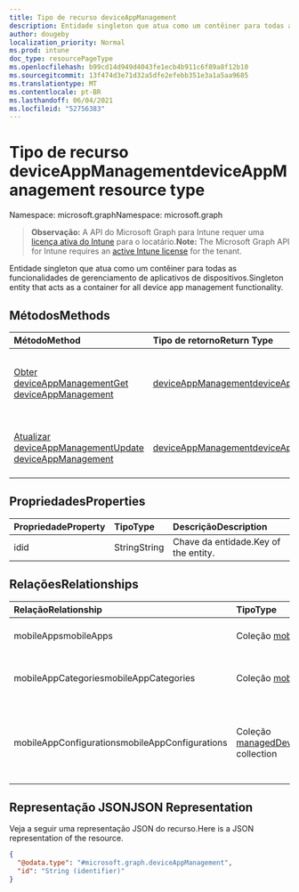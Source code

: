 ```yaml
---
title: Tipo de recurso deviceAppManagement
description: Entidade singleton que atua como um contêiner para todas as funcionalidades de gerenciamento de aplicativos de dispositivos.
author: dougeby
localization_priority: Normal
ms.prod: intune
doc_type: resourcePageType
ms.openlocfilehash: b99cd14d949d4043fe1ecb4b911c6f89a8f12b10
ms.sourcegitcommit: 13f474d3e71d32a5dfe2efebb351e3a1a5aa9685
ms.translationtype: MT
ms.contentlocale: pt-BR
ms.lasthandoff: 06/04/2021
ms.locfileid: "52756383"
---
```

# <a name="deviceappmanagement-resource-type"></a><span data-ttu-id="a0648-103">Tipo de recurso deviceAppManagement</span><span class="sxs-lookup"><span data-stu-id="a0648-103">deviceAppManagement resource type</span></span>

<span data-ttu-id="a0648-104">Namespace: microsoft.graph</span><span class="sxs-lookup"><span data-stu-id="a0648-104">Namespace: microsoft.graph</span></span>

> <span data-ttu-id="a0648-105">**Observação:** A API do Microsoft Graph para Intune requer uma [licença ativa do Intune](https://go.microsoft.com/fwlink/?linkid=839381) para o locatário.</span><span class="sxs-lookup"><span data-stu-id="a0648-105">**Note:** The Microsoft Graph API for Intune requires an [active Intune license](https://go.microsoft.com/fwlink/?linkid=839381) for the tenant.</span></span>

<span data-ttu-id="a0648-106">Entidade singleton que atua como um contêiner para todas as funcionalidades de gerenciamento de aplicativos de dispositivos.</span><span class="sxs-lookup"><span data-stu-id="a0648-106">Singleton entity that acts as a container for all device app management functionality.</span></span>

## <a name="methods"></a><span data-ttu-id="a0648-107">Métodos</span><span class="sxs-lookup"><span data-stu-id="a0648-107">Methods</span></span>
|<span data-ttu-id="a0648-108">Método</span><span class="sxs-lookup"><span data-stu-id="a0648-108">Method</span></span>|<span data-ttu-id="a0648-109">Tipo de retorno</span><span class="sxs-lookup"><span data-stu-id="a0648-109">Return Type</span></span>|<span data-ttu-id="a0648-110">Descrição</span><span class="sxs-lookup"><span data-stu-id="a0648-110">Description</span></span>|
|:---|:---|:---|
|[<span data-ttu-id="a0648-111">Obter deviceAppManagement</span><span class="sxs-lookup"><span data-stu-id="a0648-111">Get deviceAppManagement</span></span>](../api/intune-apps-deviceappmanagement-get.md)|[<span data-ttu-id="a0648-112">deviceAppManagement</span><span class="sxs-lookup"><span data-stu-id="a0648-112">deviceAppManagement</span></span>](../resources/intune-apps-deviceappmanagement.md)|<span data-ttu-id="a0648-113">Ler propriedades e relações de objetos de [deviceAppManagement](../resources/intune-apps-deviceappmanagement.md).</span><span class="sxs-lookup"><span data-stu-id="a0648-113">Read properties and relationships of the [deviceAppManagement](../resources/intune-apps-deviceappmanagement.md) object.</span></span>|
|[<span data-ttu-id="a0648-114">Atualizar deviceAppManagement</span><span class="sxs-lookup"><span data-stu-id="a0648-114">Update deviceAppManagement</span></span>](../api/intune-apps-deviceappmanagement-update.md)|[<span data-ttu-id="a0648-115">deviceAppManagement</span><span class="sxs-lookup"><span data-stu-id="a0648-115">deviceAppManagement</span></span>](../resources/intune-apps-deviceappmanagement.md)|<span data-ttu-id="a0648-116">Atualizar as propriedades de um objeto de [deviceAppManagement](../resources/intune-apps-deviceappmanagement.md).</span><span class="sxs-lookup"><span data-stu-id="a0648-116">Update the properties of a [deviceAppManagement](../resources/intune-apps-deviceappmanagement.md) object.</span></span>|

## <a name="properties"></a><span data-ttu-id="a0648-117">Propriedades</span><span class="sxs-lookup"><span data-stu-id="a0648-117">Properties</span></span>
|<span data-ttu-id="a0648-118">Propriedade</span><span class="sxs-lookup"><span data-stu-id="a0648-118">Property</span></span>|<span data-ttu-id="a0648-119">Tipo</span><span class="sxs-lookup"><span data-stu-id="a0648-119">Type</span></span>|<span data-ttu-id="a0648-120">Descrição</span><span class="sxs-lookup"><span data-stu-id="a0648-120">Description</span></span>|
|:---|:---|:---|
|<span data-ttu-id="a0648-121">id</span><span class="sxs-lookup"><span data-stu-id="a0648-121">id</span></span>|<span data-ttu-id="a0648-122">String</span><span class="sxs-lookup"><span data-stu-id="a0648-122">String</span></span>|<span data-ttu-id="a0648-123">Chave da entidade.</span><span class="sxs-lookup"><span data-stu-id="a0648-123">Key of the entity.</span></span>|

## <a name="relationships"></a><span data-ttu-id="a0648-124">Relações</span><span class="sxs-lookup"><span data-stu-id="a0648-124">Relationships</span></span>
|<span data-ttu-id="a0648-125">Relação</span><span class="sxs-lookup"><span data-stu-id="a0648-125">Relationship</span></span>|<span data-ttu-id="a0648-126">Tipo</span><span class="sxs-lookup"><span data-stu-id="a0648-126">Type</span></span>|<span data-ttu-id="a0648-127">Descrição</span><span class="sxs-lookup"><span data-stu-id="a0648-127">Description</span></span>|
|:---|:---|:---|
|<span data-ttu-id="a0648-128">mobileApps</span><span class="sxs-lookup"><span data-stu-id="a0648-128">mobileApps</span></span>|<span data-ttu-id="a0648-129">Coleção [mobileApp](../resources/intune-apps-mobileapp.md)</span><span class="sxs-lookup"><span data-stu-id="a0648-129">[mobileApp](../resources/intune-apps-mobileapp.md) collection</span></span>|<span data-ttu-id="a0648-130">Os aplicativos móveis.</span><span class="sxs-lookup"><span data-stu-id="a0648-130">The mobile apps.</span></span>|
|<span data-ttu-id="a0648-131">mobileAppCategories</span><span class="sxs-lookup"><span data-stu-id="a0648-131">mobileAppCategories</span></span>|<span data-ttu-id="a0648-132">Coleção [mobileAppCategory](../resources/intune-apps-mobileappcategory.md)</span><span class="sxs-lookup"><span data-stu-id="a0648-132">[mobileAppCategory](../resources/intune-apps-mobileappcategory.md) collection</span></span>|<span data-ttu-id="a0648-133">As categorias dos aplicativos móveis.</span><span class="sxs-lookup"><span data-stu-id="a0648-133">The mobile app categories.</span></span>|
|<span data-ttu-id="a0648-134">mobileAppConfigurations</span><span class="sxs-lookup"><span data-stu-id="a0648-134">mobileAppConfigurations</span></span>|<span data-ttu-id="a0648-135">Coleção [managedDeviceMobileAppConfiguration](../resources/intune-apps-manageddevicemobileappconfiguration.md)</span><span class="sxs-lookup"><span data-stu-id="a0648-135">[managedDeviceMobileAppConfiguration](../resources/intune-apps-manageddevicemobileappconfiguration.md) collection</span></span>|<span data-ttu-id="a0648-136">As configurações de aplicativos móveis de gerenciamento de dispositivos.</span><span class="sxs-lookup"><span data-stu-id="a0648-136">The Managed Device Mobile Application Configurations.</span></span>|

## <a name="json-representation"></a><span data-ttu-id="a0648-137">Representação JSON</span><span class="sxs-lookup"><span data-stu-id="a0648-137">JSON Representation</span></span>
<span data-ttu-id="a0648-138">Veja a seguir uma representação JSON do recurso.</span><span class="sxs-lookup"><span data-stu-id="a0648-138">Here is a JSON representation of the resource.</span></span>
<!-- {
  "blockType": "resource",
  "keyProperty": "id",
  "@odata.type": "microsoft.graph.deviceAppManagement"
}
-->
``` json
{
  "@odata.type": "#microsoft.graph.deviceAppManagement",
  "id": "String (identifier)"
}
```




